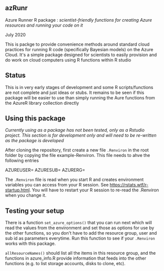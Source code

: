 ## azRunr 

Azure Runner R package : *scientist-friendly functions for creating Azure resources and running your code on it*


July 2020

This is packge to provide convenience methods around standard cloud practices for running R code (specifically Bayesian models) on the Azure Cloud.   It's a  simple package designed for scientists to easily provision and do work on cloud computers using R functions within R studio

Status
---

This is in very early stages of development and some R scripts/functions are not complete and just ideas or stubs.   It remains to be seen if this package will be easier to use than simply running the Aure functions from the AzureR library collection directly


Using this package
---

*Currently using as a package has not been tested, only as a Rstudio project.  This section is for development only and will need to be re-written as the package is developed*

After cloning the repository, first create a new file `.Renviron` in the root folder by copying the file example-Renviron.  This file needs to ahve the following entries

AZUREUSER=<your netid>
AZURESUB=<azure subscritpion id>
AZURERG=<resource group this will primarily be used with>

The `.Renviron` file is read when you start R and creates environment variables you can access from your R session.  See https://rstats.wtf/r-startup.html.    You will have to restart your R session to re-read the .Renviron when you change it. 


Testing your setup
---

There is a function `set_azure_options()` that you can run next which will read the values from the environment and set those as options for use by the other functions, so you don't have to add the resource group, user and sub id as parameters everytime.    Run this function to see if your `.Renviron` works with this package. 

`allResourceNames()` should list all the items in this resource group, and the functions in azure_info.R  provide information that feeds into the other functions (e.g. to list storage accounts, disks to clone, etc). 




